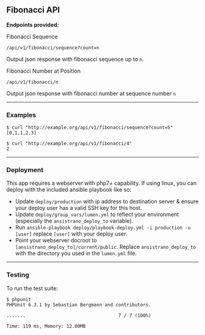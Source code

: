 Fibonacci API
---
**Endpoints provided:**

Fibonacci Sequence
```
/api/v1/fibonacci/sequence?count=n
 ```
Output json response with fibonacci sequence up to `n`.

Fibonacci Number at Position
```
/api/v1/fibonacci/n
```
Output json response with fibonacci number at sequence number `n`

**** 

### Examples

```
$ curl "http://example.org/api/v1/fibonacci/sequence?count=5"
[0,1,1,2,3]

$ curl "http://example.org/api/v1/fibonacci/4"
2
```

***

### Deployment

This app requires a webserver with php7+ capability. 
If using linux, you can deploy with the included ansible playbook like so:

* Update `deploy/production` with ip address to destination server & ensure your deploy user has a 
valid SSH key for this host.
* Update `deploy/group_vars/lumen.yml` to reflect your environment (especially the 
`ansistrano_deploy_to` variable).
* Run `ansible-playbook deploy/playbook-deploy.yml -i production -u [user]` replace `[user]` with 
your deploy user.
* Point your webserver docroot to `[ansistrano_deploy_to]/current/public`. Replace 
`ansistrano_deploy_to` with the directory you used in the `lumen.yml` file.  

***

### Testing

To run the test suite:

```
$ phpunit
PHPUnit 6.3.1 by Sebastian Bergmann and contributors.

.......                                  7 / 7 (100%)

Time: 119 ms, Memory: 12.00MB
```